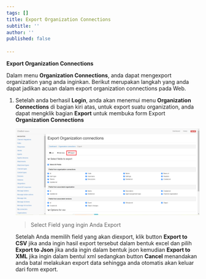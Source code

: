 ```yaml
---
tags: []
title: Export Organization Connections
subtitle: ''
author: ''
published: false

---
```

**Export Organization Connections**

Dalam menu **Organization Connections**, anda dapat mengexport organization yang anda inginkan. Berikut merupakan langkah yang anda dapat jadikan acuan dalam export organization connections pada Web.

1. Setelah anda berhasil **Login**, anda akan menemui menu **Organization Connections** di bagian kiri atas, untuk export suatu organization, anda dapat mengklik bagian **Export** untuk membuka form Export **Organization Connections**

   ![](/uploads/organizationsconnections4.PNG)

   > Select Field yang ingin Anda Export

   Setelah Anda memilih field yang akan diexport, klik button **Export to CSV** jika anda ingin hasil export tersebut dalam bentuk excel dan pilih **Export to Json** jika anda ingin dalam bentuk json kemudian **Export to XML** jika ingin dalam bentul xml sedangkan button **Cancel** menandakan anda batal melakukan export data sehingga anda otomatis akan keluar dari form export.